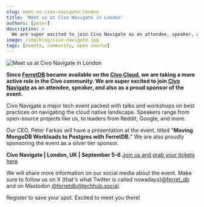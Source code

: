```yaml
---
slug: meet-us-civo-navigate-london
title: 'Meet us at Civo Navigate in London'
authors: [peter]
description: >
  We are super excited to join Civo Navigate as an attendee, speaker, and also as a proud sponsor of the event.
image: /img/blog/civo-navigate.jpg
tags: [events, community, open source]
---
```


![Meet us at Civo Navigate in London](/img/blog/civo-navigate.jpg)

**Since [FerretDB](https://www.ferretdb.io) became available on the [Civo Cloud](https://www.civo.com/), we are taking a more active role in the Civo community. We are super excited to join [Civo Navigate](https://www.civo.com/navigate) as an attendee, speaker, and also as a proud sponsor of the event.**

<!--truncate-->

Civo Navigate a major tech event packed with talks and workshops on best practices on navigating the cloud native landscape.
Speakers range from open-source projects like us, to leaders from Reddit, Google, and more.

Our CEO, Peter Farkas will have a presentation at the event, titled "**Moving MongoDB Workloads to Postgres with FerretDB.**" We are also proudly sponsoring the event as a silver tier sponsor.

**Civo Navigate | London, UK | September 5-6** [Join us and grab your tickets here](https://www.civo.com/navigate)

We will share more information on our social media about the event.
Make sure to follow us on X (that's what Twitter is called nowadays)[@ferret_db](https://twitter.com/ferret_db) and on Mastodon [@ferretdb@techhub.social](https://techhub.social/@ferretdb).

Register to save your spot.
Excited to meet you there!
